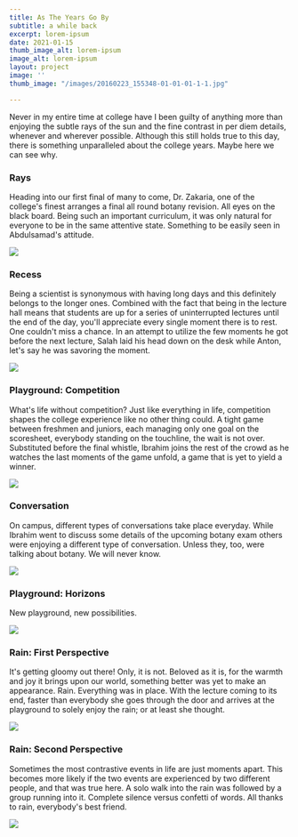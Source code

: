 ```yaml
---
title: As The Years Go By
subtitle: a while back
excerpt: lorem-ipsum
date: 2021-01-15
thumb_image_alt: lorem-ipsum
image_alt: lorem-ipsum
layout: project
image: ''
thumb_image: "/images/20160223_155348-01-01-01-1-1.jpg"

---
```

Never in my entire time at college have I been guilty of anything more than enjoying the subtle rays of the sun and the fine contrast in per diem details, whenever and wherever possible. Although this still holds true to this day, there is something unparalleled about the college years. Maybe here we can see why.

### Rays

Heading into our first final of many to come, Dr. Zakaria, one of the college's finest arranges a final all round botany revision. All eyes on the black board. Being such an important curriculum, it was only natural for everyone to be in the same attentive state. Something to be easily seen in Abdulsamad's attitude.

![](/images/img_20151212_224134.jpg)

### Recess

Being a scientist is synonymous with having long days and this definitely belongs to the longer ones. Combined with the fact that being in the lecture hall means that students are up for a series of uninterrupted lectures until the end of the day, you'll appreciate every single moment there is to rest. One couldn't miss a chance. In an attempt to utilize the few moments he got before the next lecture, Salah laid his head down on the desk while Anton, let's say he was savoring the moment.

![](/images/20160223_155348-01-01-01-1.jpg)

### Playground: Competition

What's life without competition? Just like everything in life, competition  shapes the college experience like no other thing could. A tight game between freshmen and juniors, each managing only one goal on the scoresheet, everybody standing on the touchline, the wait is not over. Substituted before the final whistle, Ibrahim joins the rest of the crowd as he watches the last moments of the game unfold, a game that is yet to yield a winner.

![](/images/20160319_172456-01.jpeg.jpg)

### Conversation

On campus, different types of conversations take place everyday. While Ibrahim went to discuss some details of the upcoming botany exam others were enjoying a different type of conversation. Unless they, too, were talking about botany. We will never know.

![](/images/20160523_164422-01-1.jpg)

### Playground: Horizons

New playground, new possibilities.

![](/images/20171127_151939-01.jpeg.jpg)

### Rain: First Perspective

It's getting gloomy out there! Only, it is not. Beloved as it is, for the warmth and joy it brings upon our world, something better was yet to make an appearance. Rain. Everything was in place. With the lecture coming to its end, faster than everybody she goes through the door and arrives at the playground to solely enjoy the rain; or at least she thought.

![](/images/20181206_150958-02-2.jpg)

### Rain: Second Perspective

Sometimes the most contrastive events in life are just moments apart. This becomes more likely if the two events are experienced by two different people, and that was true here. A solo walk into the rain was followed by a group running into it. Complete silence versus confetti of words. All thanks to rain, everybody's best friend.

![](/images/20181206_150725-01-jpeg.jpg)